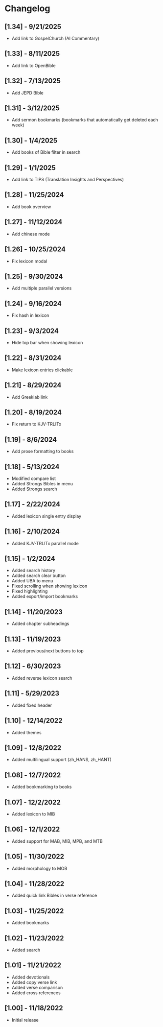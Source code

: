 # Changelog

## [1.34] - 9/21/2025

- Add link to GospelChurch (AI Commentary)

## [1.33] - 8/11/2025

- Add link to OpenBible

## [1.32] - 7/13/2025

- Add JEPD Bible

## [1.31] - 3/12/2025

- Add sermon bookmarks (bookmarks that automatically get deleted each week)

## [1.30] - 1/4/2025

- Add books of Bible filter in search

## [1.29] - 1/1/2025

- Add link to TIPS (Translation Insights and Perspectives)

## [1.28] - 11/25/2024

- Add book overview

## [1.27] - 11/12/2024

- Add chinese mode

## [1.26] - 10/25/2024

- Fix lexicon modal

## [1.25] - 9/30/2024

- Add multiple parallel versions

## [1.24] - 9/16/2024

- Fix hash in lexicon

## [1.23] - 9/3/2024

- Hide top bar when showing lexicon

## [1.22] - 8/31/2024

- Make lexicon entries clickable

## [1.21] - 8/29/2024

- Add Greeklab link

## [1.20] - 8/19/2024

- Fix return to KJV-TRLITx

## [1.19] - 8/6/2024

- Add prose formatting to books

## [1.18] - 5/13/2024

- Modified compare list
- Added Strongs Bibles in menu
- Added Strongs search 

## [1.17] - 2/22/2024

- Added lexicon single entry display 

## [1.16] - 2/10/2024

- Added KJV-TRLITx parallel mode

## [1.15] - 1/2/2024

- Added search history
- Added search clear button
- Added UBA to menu
- Fixed scrolling when showing lexicon
- Fixed highlighting
- Added export/import bookmarks

## [1.14] - 11/20/2023

- Added chapter subheadings

## [1.13] - 11/19/2023

- Added previous/next buttons to top

## [1.12] - 6/30/2023

- Added reverse lexicon search

## [1.11] - 5/29/2023

- Added fixed header

## [1.10] - 12/14/2022

- Added themes

## [1.09] - 12/8/2022

- Added multilingual support (zh_HANS, zh_HANT)

## [1.08] - 12/7/2022

- Added bookmarking to books

## [1.07] - 12/2/2022

- Added lexicon to MIB

## [1.06] - 12/1/2022

- Added support for MAB, MIB, MPB, and MTB

## [1.05] - 11/30/2022

- Added morphology to MOB

## [1.04] - 11/28/2022

- Added quick link Bibles in verse reference

## [1.03] - 11/25/2022

- Added bookmarks

## [1.02] - 11/23/2022

- Added search

## [1.01] - 11/21/2022

- Added devotionals
- Added copy verse link
- Added verse comparison
- Added cross references

## [1.00] - 11/18/2022

- Initial release